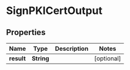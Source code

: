 

# SignPKICertOutput

## Properties

Name | Type | Description | Notes
------------ | ------------- | ------------- | -------------
**result** | **String** |  |  [optional]




